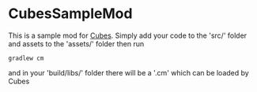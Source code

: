 CubesSampleMod
=====================

This is a sample mod for [Cubes](https://github.com/ictrobot/Cubes). Simply add your code to the 'src/' folder and assets to the 'assets/' folder then run 
```
gradlew cm
```
and in your 'build/libs/' folder there will be  a '.cm' which can be loaded by Cubes
